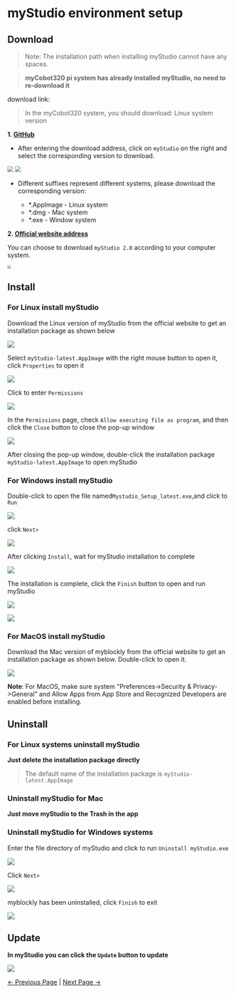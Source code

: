 # myStudio environment setup

## Download

>Note: The installation path when installing myStudio cannot have any spaces.



> **myCobot320 pi system has already installed myStudio, no need to re-download it**





download link:

> In the myCobot320 system, you should download: Linux system version



**1. [GitHub](https://github.com/elephantrobotics/myStudio)**

* After entering the download address, click on `myStudio` on the right and select the corresponding version to download.

<img src="../../../../resources/5-BasicApplication/5.2.2/pi/img/github.png" style="zoom: 80%;" />

<img src="../../../../resources/5-BasicApplication/5.2.2/pi/img/github_download.png" style="zoom: 80%;" />

* Different suffixes represent different systems, please download the corresponding version:

  - *.AppImage - Linux system

  * *.dmg - Mac system
  * *.exe - Window system



**2. [Official website address](https://www.elephantrobotics.com/download/)**

You can choose to download `myStudio 2.0` according to your computer system.

<img src="../../../../resources/5-BasicApplication/5.2.2/pi/img/download.png" style="zoom: 50%;" />









## Install

### For Linux  install myStudio

Download the Linux version of myStudio from the official website to get an installation package as shown below

![](../../../../resources/5-BasicApplication/5.2.2/pi/img/320/appimage.png)





Select `myStudio-latest.AppImage` with the right mouse button to open it, click `Properties` to open it

<img src="../../../../resources/5-BasicApplication/5.2.2/pi/img/320/appimage1.png"  />



Click to enter `Permissions`

<img src="../../../../resources/5-BasicApplication/5.2.2/pi/img/320/appimage2.png"  />



In the `Permissions` page, check `Allow executing file as program`, and then click the `Close` button to close the pop-up window

<img src="../../../../resources/5-BasicApplication/5.2.2/pi/img\320/appimage3.png"  />



After closing the pop-up window, double-click the installation package `myStudio-latest.AppImage` to open myStudio













### For Windows install myStudio

Double-click to open the file named`Mystudio_Setup_latest.exe`,and click to `Run`

![](../../../../resources/5-BasicApplication/5.2.2/pi/img/install_1.png)



click `Next>`

![](../../../../resources/5-BasicApplication/5.2.2/pi/img/install_2.png)

After clicking `Install`, wait for myStudio installation to complete

![](../../../../resources/5-BasicApplication/5.2.2/pi/img/install_3.png)



The installation is complete, click the `Finish` button to open and run myStudio

![](../../../../resources/5-BasicApplication/5.2.2/pi/img/install_4.png)

![](../../../../resources/5-BasicApplication/5.2.2/pi/img/install_5.png)



### For MacOS install myStudio

Download the Mac version of myblockly from the official website to get an installation package as shown below. Double-click to open it.

![](../../../../resources/5-BasicApplication/5.2.2/pi/img/mac.png)

**Note**: For MacOS, make sure system "Preferences->Security & Privacy->General" and Allow Apps from App Store and Recognized Developers are enabled before installing.









## Uninstall

### For Linux systems uninstall myStudio

**Just delete the installation package directly**

>The default name of the installation package is `myStudio-latest.AppImage`





### Uninstall myStudio for Mac

**Just move myStudio to the Trash in the app**



### Uninstall myStudio for Windows systems

Enter the file directory of myStudio and click to run `Uninstall myStudio.exe`

![](../../../../resources/5-BasicApplication/5.2.2/pi/img/uninstall_1.png)



Click `Next>`



![](../../../../resources/5-BasicApplication/5.2.2/pi/img/uninstall_2.png)



myblockly has been uninstalled, click `Finish` to exit

![](../../../../resources/5-BasicApplication/5.2.2/pi/img/uninstall_4.png)



## Update



**In myStudio you can click the `Update` button to update**



![](../../../../resources/5-BasicApplication/5.2.2/pi/img/update.png)




 [← Previous Page](./README.md) | [Next Page →](./2-install_driver.md)